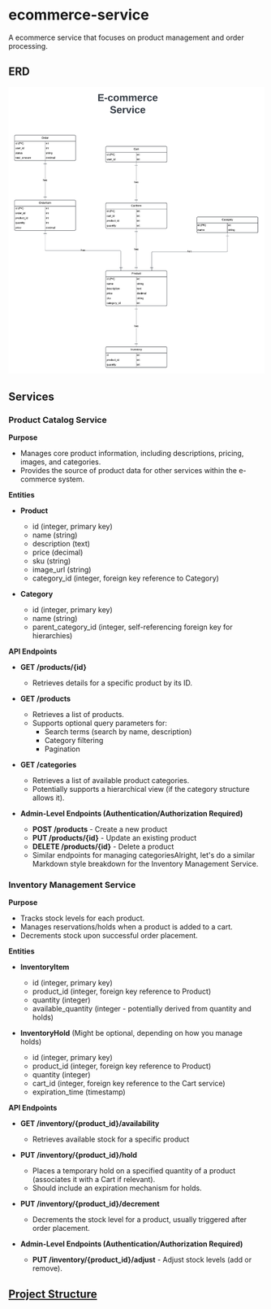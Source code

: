 # ecommerce-service

A ecommerce service that focuses on product management and order processing.

## ERD

![ERD Diagram](./images/erd.png)

## Services

### **Product Catalog Service**

**Purpose**

* Manages core product information, including descriptions, pricing, images, and categories.
* Provides the source of product data for other services within the e-commerce system.

**Entities**

* **Product**
   * id (integer, primary key)
   * name (string)
   * description (text)
   * price (decimal)
   * sku (string)
   * image_url (string)
   * category_id (integer, foreign key reference to Category)

*  **Category**
    *  id (integer, primary key)
    *  name (string)
    *  parent_category_id (integer, self-referencing foreign key for hierarchies)

**API Endpoints**

* **GET /products/{id}** 
   * Retrieves details for a specific product by its ID.

* **GET /products** 
   * Retrieves a list of products.
   * Supports optional query parameters for:
      * Search terms (search by name, description)
      * Category filtering
      * Pagination 

* **GET /categories**
   * Retrieves a list of available product categories.
   * Potentially supports a hierarchical view (if the category structure allows it).

* **Admin-Level Endpoints (Authentication/Authorization Required)**
   * **POST /products** - Create a new product
   * **PUT /products/{id}** - Update an existing product
   * **DELETE /products/{id}** - Delete a product
   * Similar endpoints for managing categoriesAlright, let's do a similar Markdown style breakdown for the Inventory Management Service.

### **Inventory Management Service**

**Purpose**

* Tracks stock levels for each product.
* Manages reservations/holds when a product is added to a cart.
* Decrements stock upon successful order placement.

**Entities**

* **InventoryItem**
    * id (integer, primary key)
    * product_id (integer, foreign key reference to Product)
    * quantity (integer)
    * available_quantity (integer - potentially derived from quantity and holds)

* **InventoryHold** (Might be optional, depending on how you manage holds)
    * id (integer, primary key)
    * product_id (integer, foreign key reference to Product)
    * quantity (integer)
    * cart_id (integer, foreign key reference to the Cart service) 
    * expiration_time (timestamp)

**API Endpoints**

* **GET /inventory/{product_id}/availability**
    * Retrieves available stock for a specific product

* **PUT /inventory/{product_id}/hold**
    * Places a temporary hold on a specified quantity of a product (associates it with a Cart if relevant).
    * Should include an expiration mechanism for holds.

* **PUT /inventory/{product_id}/decrement**
    * Decrements the stock level for a product, usually triggered after order placement.

*  **Admin-Level Endpoints (Authentication/Authorization Required)**
    * **PUT /inventory/{product_id}/adjust** - Adjust stock levels (add or remove).


## [Project Structure]()




